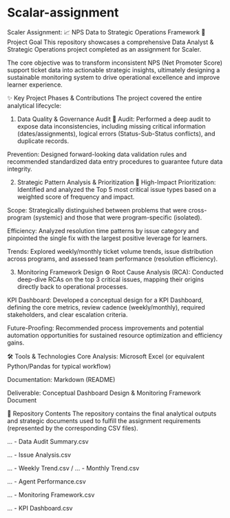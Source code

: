 # Scalar-assignment

Scaler Assignment: 📈 NPS Data to Strategic Operations Framework
🎯 Project Goal
This repository showcases a comprehensive Data Analyst & Strategic Operations project completed as an assignment for Scaler.

The core objective was to transform inconsistent NPS (Net Promoter Score) support ticket data into actionable strategic insights, ultimately designing a sustainable monitoring system to drive operational excellence and improve learner experience.

✨ Key Project Phases & Contributions
The project covered the entire analytical lifecycle:

1. Data Quality & Governance Audit 🧹
Audit: Performed a deep audit to expose data inconsistencies, including missing critical information (dates/assignments), logical errors (Status-Sub-Status conflicts), and duplicate records.

Prevention: Designed forward-looking data validation rules and recommended standardized data entry procedures to guarantee future data integrity.

2. Strategic Pattern Analysis & Prioritization 🧠
High-Impact Prioritization: Identified and analyzed the Top 5 most critical issue types based on a weighted score of frequency and impact.

Scope: Strategically distinguished between problems that were cross-program (systemic) and those that were program-specific (isolated).

Efficiency: Analyzed resolution time patterns by issue category and pinpointed the single fix with the largest positive leverage for learners.

Trends: Explored weekly/monthly ticket volume trends, issue distribution across programs, and assessed team performance (resolution efficiency).

3. Monitoring Framework Design ⚙️
Root Cause Analysis (RCA): Conducted deep-dive RCAs on the top 3 critical issues, mapping their origins directly back to operational processes.

KPI Dashboard: Developed a conceptual design for a KPI Dashboard, defining the core metrics, review cadence (weekly/monthly), required stakeholders, and clear escalation criteria.

Future-Proofing: Recommended process improvements and potential automation opportunities for sustained resource optimization and efficiency gains.

🛠️ Tools & Technologies
Core Analysis: Microsoft Excel (or equivalent Python/Pandas for typical workflow)

Documentation: Markdown (README)

Deliverable: Conceptual Dashboard Design & Monitoring Framework Document

📂 Repository Contents
The repository contains the final analytical outputs and strategic documents used to fulfill the assignment requirements (represented by the corresponding CSV files).

... - Data Audit Summary.csv

... - Issue Analysis.csv

... - Weekly Trend.csv / ... - Monthly Trend.csv

... - Agent Performance.csv

... - Monitoring Framework.csv

... - KPI Dashboard.csv
